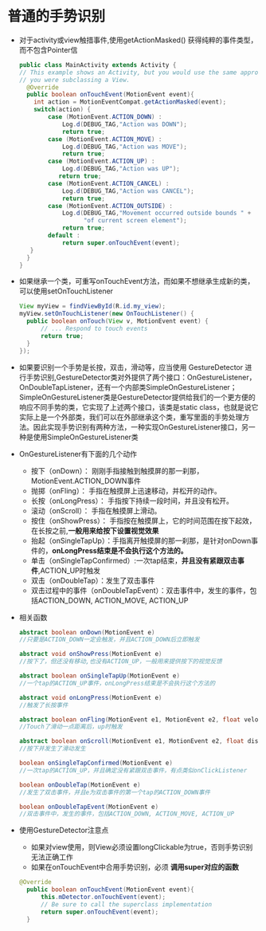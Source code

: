 # 普通的手势识别

- 对于activity或view触措事件,使用getActionMasked() 获得纯粹的事件类型，而不包含Pointer信

  ```java
  public class MainActivity extends Activity {
  // This example shows an Activity, but you would use the same approach if
  // you were subclassing a View.
    @Override
    public boolean onTouchEvent(MotionEvent event){
      int action = MotionEventCompat.getActionMasked(event);
      switch(action) {
          case (MotionEvent.ACTION_DOWN) :
              Log.d(DEBUG_TAG,"Action was DOWN");
              return true;
          case (MotionEvent.ACTION_MOVE) :
              Log.d(DEBUG_TAG,"Action was MOVE");
              return true;
          case (MotionEvent.ACTION_UP) :
              Log.d(DEBUG_TAG,"Action was UP");
             return true;
          case (MotionEvent.ACTION_CANCEL) :
              Log.d(DEBUG_TAG,"Action was CANCEL");
              return true;
          case (MotionEvent.ACTION_OUTSIDE) :
              Log.d(DEBUG_TAG,"Movement occurred outside bounds " +
                    "of current screen element");
              return true;
          default :
              return super.onTouchEvent(event);
     }
    }
  }
  ```

- 如果继承一个类，可重写onTouchEvent方法，而如果不想继承生成新的类，可以使用setOnTouchListener

  ```java
  View myView = findViewById(R.id.my_view);
  myView.setOnTouchListener(new OnTouchListener() {
    public boolean onTouch(View v, MotionEvent event) {
        // ... Respond to touch events
        return true;
    }
  });
  ```

- 如果要识别一个手势是长按，双击，滑动等，应当使用 GestureDetector 进行手势识别,GestureDetector类对外提供了两个接口：OnGestureListener，OnDoubleTapListener，还有一个内部类SimpleOnGestureListener；SimpleOnGestureListener类是GestureDetector提供给我们的一个更方便的响应不同手势的类，它实现了上述两个接口，该类是static class，也就是说它实际上是一个外部类，我们可以在外部继承这个类，重写里面的手势处理方法。因此实现手势识别有两种方法，一种实现OnGestureListener接口，另一种是使用SimpleOnGestureListener类

- OnGestureListener有下面的几个动作

  - 按下（onDown）： 刚刚手指接触到触摸屏的那一刹那，MotionEvent.ACTION_DOWN事件
  - 抛掷（onFling）： 手指在触摸屏上迅速移动，并松开的动作。
  - 长按（onLongPress）： 手指按下持续一段时间，并且没有松开。
  - 滚动（onScroll）： 手指在触摸屏上滑动。
  - 按住（onShowPress）： 手指按在触摸屏上，它的时间范围在按下起效，在长按之前,**一般用来给按下设置视觉效果**
  - 抬起（onSingleTapUp）：手指离开触摸屏的那一刹那，是针对onDown事件的，**onLongPress结束是不会执行这个方法的。**
  - 单击（onSingleTapConfirmed）:一次tap结束，**并且没有紧跟双击事件**,ACTION_UP时触发
  - 双击（onDoubleTap）：发生了双击事件
  - 双击过程中的事件（onDoubleTapEvent）：双击事件中，发生的事件，包括ACTION_DOWN, ACTION_MOVE, ACTION_UP

- 相关函数

  ```java
  abstract boolean onDown(MotionEvent e)
  //只要是ACTION_DOWN一定会触发，并且ACTION_DOWN后立即触发

  abstract void onShowPress(MotionEvent e)
  //按下了，但还没有移动,也没有ACTION_UP，一般用来提供按下的视觉反馈

  abstract boolean onSingleTapUp(MotionEvent e)
  //一个tap的ACTION_UP事件，onLongPress结束是不会执行这个方法的

  abstract void onLongPress(MotionEvent e)
  //触发了长按事件

  abstract boolean onFling(MotionEvent e1, MotionEvent e2, float velocityX, float velocityY)
  //Touch了滑动一点距离后，up时触发

  abstract boolean onScroll(MotionEvent e1, MotionEvent e2, float distanceX, float distanceY)
  //按下并发生了滑动发生

  boolean onSingleTapConfirmed(MotionEvent e)
  //一次tap的ACTION_UP，并且确定没有紧跟双击事件，有点类似onClickListener

  boolean onDoubleTap(MotionEvent e)
  //发生了双击事件，并且e为双击事件的第一个tap的ACTION_DOWN事件

  boolean onDoubleTapEvent(MotionEvent e)
  //双击事件中，发生的事件，包括ACTION_DOWN, ACTION_MOVE, ACTION_UP
  ```

- 使用GestureDetector注意点

  - 如果对view使用，则View必须设置longClickable为true，否则手势识别无法正确工作
  - 如果在onTouchEvent中合用手势识别，必须 **调用super对应的函数**

  ```java
  @Override
    public boolean onTouchEvent(MotionEvent event){
        this.mDetector.onTouchEvent(event);
        // Be sure to call the superclass implementation
        return super.onTouchEvent(event);
    }
  ```
